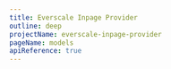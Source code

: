 ```yaml
---
title: Everscale Inpage Provider
outline: deep
projectName: everscale-inpage-provider
pageName: models
apiReference: true
---
```


<Page projectName="everscale-inpage-provider" pageName="models" />
